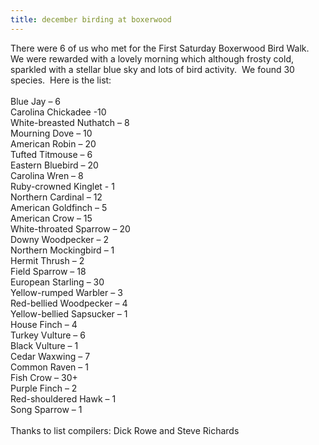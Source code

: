 ```yaml
---
title: december birding at boxerwood
---
```

<div class="paragraph" style="text-align:left;">&#8203;There were 6 of us who met for the First Saturday Boxerwood Bird Walk.&nbsp; We were rewarded with a lovely morning which although frosty cold, sparkled with a stellar blue sky and lots of bird activity.&nbsp; We found 30 species.&nbsp; Here is the list:<br />&nbsp;<br />Blue Jay &ndash; 6<br />Carolina Chickadee -10<br />White-breasted Nuthatch &ndash; 8<br />Mourning Dove &ndash; 10<br />American Robin &ndash; 20<br />Tufted Titmouse &ndash; 6<br />Eastern Bluebird &ndash; 20<br />Carolina Wren &ndash; 8<br />Ruby-crowned Kinglet - 1<br />Northern Cardinal &ndash; 12<br />American Goldfinch &ndash; 5<br />American Crow &ndash; 15<br />White-throated Sparrow &ndash; 20<br />Downy Woodpecker &ndash; 2<br />Northern Mockingbird &ndash; 1<br />Hermit Thrush &ndash; 2<br />Field Sparrow &ndash; 18<br />European Starling &ndash; 30<br />Yellow-rumped Warbler &ndash; 3<br />Red-bellied Woodpecker &ndash; 4<br />Yellow-bellied Sapsucker &ndash; 1<br />House Finch &ndash; 4<br />Turkey Vulture &ndash; 6<br />Black Vulture &ndash; 1<br />Cedar Waxwing &ndash; 7<br />Common Raven &ndash; 1<br />Fish Crow &ndash; 30+<br />Purple Finch &ndash; 2<br />Red-shouldered Hawk &ndash; 1<br />Song Sparrow &ndash; 1<br />&nbsp;<br />Thanks to list compilers: Dick Rowe and Steve Richards<br /><br />&nbsp;<br /></div>
